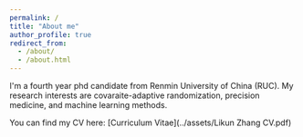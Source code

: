```yaml
---
permalink: /
title: "About me"
author_profile: true
redirect_from: 
  - /about/
  - /about.html
---
```


I'm a fourth year phd candidate from Renmin University of China (RUC). My research interests are covaraite-adaptive randomization, precision medicine, and machine learning methods. 

You can find my CV here: [Curriculum Vitae](../assets/Likun Zhang CV.pdf)

